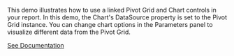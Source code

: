 This demo illustrates how to use a linked Pivot Grid and Chart controls in your report. In this demo, the Chart's DataSource property is set to the Pivot Grid instance. You can change chart options in the Parameters panel to visualize different data from the Pivot Grid.

<a href="https://docs.devexpress.com/XtraReports/14320/detailed-guide-to-devexpress-reporting/use-report-controls/use-charts/link-a-chart-and-a-pivot-grid" target="_blank">See Documentation</a>